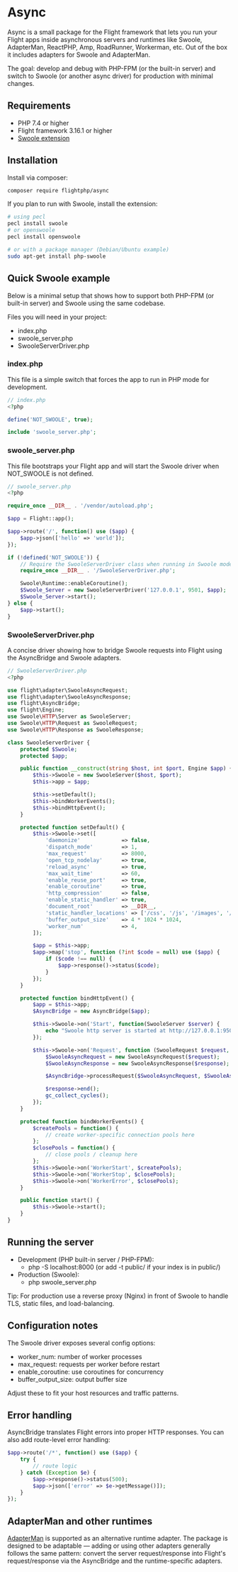 # Async

Async is a small package for the Flight framework that lets you run your Flight apps inside asynchronous servers and runtimes like Swoole, AdapterMan, ReactPHP, Amp, RoadRunner, Workerman, etc. Out of the box it includes adapters for Swoole and AdapterMan.

The goal: develop and debug with PHP-FPM (or the built-in server) and switch to Swoole (or another async driver) for production with minimal changes.

## Requirements

- PHP 7.4 or higher  
- Flight framework 3.16.1 or higher  
- [Swoole extension](https://www.openswoole.com)

## Installation

Install via composer:

```bash
composer require flightphp/async
```

If you plan to run with Swoole, install the extension:

```bash
# using pecl
pecl install swoole
# or openswoole
pecl install openswoole

# or with a package manager (Debian/Ubuntu example)
sudo apt-get install php-swoole
```

## Quick Swoole example

Below is a minimal setup that shows how to support both PHP-FPM (or built-in server) and Swoole using the same codebase.

Files you will need in your project:

- index.php
- swoole_server.php
- SwooleServerDriver.php

### index.php

This file is a simple switch that forces the app to run in PHP mode for development.

```php
// index.php
<?php

define('NOT_SWOOLE', true);

include 'swoole_server.php';
```

### swoole_server.php

This file bootstraps your Flight app and will start the Swoole driver when NOT_SWOOLE is not defined.

```php
// swoole_server.php
<?php

require_once __DIR__ . '/vendor/autoload.php';

$app = Flight::app();

$app->route('/', function() use ($app) {
	$app->json(['hello' => 'world']);
});

if (!defined('NOT_SWOOLE')) {
	// Require the SwooleServerDriver class when running in Swoole mode.
	require_once __DIR__ . '/SwooleServerDriver.php';

	Swoole\Runtime::enableCoroutine();
	$Swoole_Server = new SwooleServerDriver('127.0.0.1', 9501, $app);
	$Swoole_Server->start();
} else {
	$app->start();
}
```

### SwooleServerDriver.php

A concise driver showing how to bridge Swoole requests into Flight using the AsyncBridge and Swoole adapters.

```php
// SwooleServerDriver.php
<?php

use flight\adapter\SwooleAsyncRequest;
use flight\adapter\SwooleAsyncResponse;
use flight\AsyncBridge;
use flight\Engine;
use Swoole\HTTP\Server as SwooleServer;
use Swoole\HTTP\Request as SwooleRequest;
use Swoole\HTTP\Response as SwooleResponse;

class SwooleServerDriver {
	protected $Swoole;
	protected $app;

	public function __construct(string $host, int $port, Engine $app) {
		$this->Swoole = new SwooleServer($host, $port);
		$this->app = $app;

		$this->setDefault();
		$this->bindWorkerEvents();
		$this->bindHttpEvent();
	}

	protected function setDefault() {
		$this->Swoole->set([
			'daemonize'             => false,
			'dispatch_mode'         => 1,
			'max_request'           => 8000,
			'open_tcp_nodelay'      => true,
			'reload_async'          => true,
			'max_wait_time'         => 60,
			'enable_reuse_port'     => true,
			'enable_coroutine'      => true,
			'http_compression'      => false,
			'enable_static_handler' => true,
			'document_root'         => __DIR__,
			'static_handler_locations' => ['/css', '/js', '/images', '/.well-known'],
			'buffer_output_size'    => 4 * 1024 * 1024,
			'worker_num'            => 4,
		]);

		$app = $this->app;
		$app->map('stop', function (?int $code = null) use ($app) {
			if ($code !== null) {
				$app->response()->status($code);
			}
		});
	}

	protected function bindHttpEvent() {
		$app = $this->app;
		$AsyncBridge = new AsyncBridge($app);

		$this->Swoole->on('Start', function(SwooleServer $server) {
			echo "Swoole http server is started at http://127.0.0.1:9501\n";
		});

		$this->Swoole->on('Request', function (SwooleRequest $request, SwooleResponse $response) use ($AsyncBridge) {
			$SwooleAsyncRequest = new SwooleAsyncRequest($request);
			$SwooleAsyncResponse = new SwooleAsyncResponse($response);

			$AsyncBridge->processRequest($SwooleAsyncRequest, $SwooleAsyncResponse);

			$response->end();
			gc_collect_cycles();
		});
	}

	protected function bindWorkerEvents() {
		$createPools = function() {
			// create worker-specific connection pools here
		};
		$closePools = function() {
			// close pools / cleanup here
		};
		$this->Swoole->on('WorkerStart', $createPools);
		$this->Swoole->on('WorkerStop', $closePools);
		$this->Swoole->on('WorkerError', $closePools);
	}

	public function start() {
		$this->Swoole->start();
	}
}
```

## Running the server

- Development (PHP built-in server / PHP-FPM):
  - php -S localhost:8000 (or add -t public/ if your index is in public/)
- Production (Swoole):
  - php swoole_server.php

Tip: For production use a reverse proxy (Nginx) in front of Swoole to handle TLS, static files, and load-balancing.

## Configuration notes

The Swoole driver exposes several config options:
- worker_num: number of worker processes
- max_request: requests per worker before restart
- enable_coroutine: use coroutines for concurrency
- buffer_output_size: output buffer size

Adjust these to fit your host resources and traffic patterns.

## Error handling

AsyncBridge translates Flight errors into proper HTTP responses. You can also add route-level error handling:

```php
$app->route('/*', function() use ($app) {
	try {
		// route logic
	} catch (Exception $e) {
		$app->response()->status(500);
		$app->json(['error' => $e->getMessage()]);
	}
});
```

## AdapterMan and other runtimes

[AdapterMan](https://github.com/joanhey/adapterman) is supported as an alternative runtime adapter. The package is designed to be adaptable — adding or using other adapters generally follows the same pattern: convert the server request/response into Flight's request/response via the AsyncBridge and the runtime-specific adapters.
